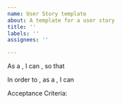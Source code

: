 ```yaml
---
name: User Story template
about: A template for a user story
title: ''
labels: ''
assignees: ''

---
```


As a  , I can  , so that

In order to , as a , I can

Acceptance Criteria:
